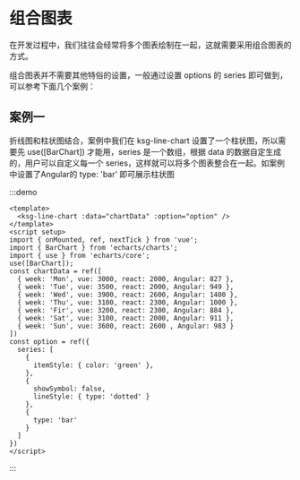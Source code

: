 # 组合图表
在开发过程中，我们往往会经常将多个图表绘制在一起，这就需要采用组合图表的方式。

组合图表并不需要其他特俗的设置，一般通过设置 options 的 series 即可做到，可以参考下面几个案例：


## 案例一
折线图和柱状图结合，案例中我们在 ksg-line-chart 设置了一个柱状图，所以需要先 use([BarChart]) 才能用，series 是一个数组，根据 data 的数据自定生成的，用户可以自定义每一个 series，这样就可以将多个图表整合在一起。如案例中设置了Angular的 type: 'bar' 即可展示柱状图

:::demo

```vue
<template>
  <ksg-line-chart :data="chartData" :option="option" />
</template>
<script setup>
import { onMounted, ref, nextTick } from 'vue';
import { BarChart } from 'echarts/charts';
import { use } from 'echarts/core';
use([BarChart]);
const chartData = ref([
  { week: 'Mon', vue: 3000, react: 2000, Angular: 827 },
  { week: 'Tue', vue: 3500, react: 2000, Angular: 949 },
  { week: 'Wed', vue: 3900, react: 2600, Angular: 1400 },
  { week: 'Thu', vue: 3100, react: 2300, Angular: 1000 },
  { week: 'Fir', vue: 3200, react: 2300, Angular: 884 },
  { week: 'Sat', vue: 3100, react: 2000, Angular: 911 },
  { week: 'Sun', vue: 3600, react: 2600 , Angular: 983 }
])
const option = ref({
  series: [
    {
      itemStyle: { color: 'green' },
    }, 
    {
      showSymbol: false,
      lineStyle: { type: 'dotted' }
    },
    {
      type: 'bar'
    }
  ]
})
</script>
```
:::